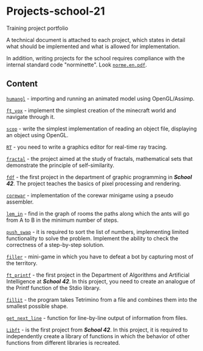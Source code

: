 # Projects-school-21
Training project portfolio

A technical document is attached to each project, which states in detail what should be implemented and what is allowed for implementation.

In addition, writing projects for the school requires compliance with the internal standard code "norminette". Look [`norme.en.pdf`](/norme.en.pdf).

## Content

[`humangl`](/humangl) - importing and running an animated model using OpenGL/Assimp.

[`ft_vox`](/ft_vox) - implement the simplest creation of the minecraft world and navigate through it.

[`scop`](/scop) - write the simplest implementation of reading an object file, displaying an object using OpenGL.

[`RT`](/RT) - you need to write a graphics editor for real-time ray tracing.

[`fractal`](/fractal) - the project aimed at the study of fractals, mathematical sets that demonstrate the principle of self-similarity.

[`fdf`](/fdf) - the first project in the department of graphic programming in **_School 42_**. The project teaches the basics of pixel processing and rendering.

[`corewar`](/corewar) - implementation of the corewar minigame using a pseudo assembler.

[`lem_in`](/lem_in) - find in the graph of rooms the paths along which the ants will go from A to B in the minimum number of steps.

[`push_swap`](/push_swap) - it is required to sort the list of numbers, implementing limited functionality to solve the problem. Implement the ability to check the correctness of a step-by-step solution.

[`filler`](/filler) - mini-game in which you have to defeat a bot by capturing most of the territory.

[`ft_printf`](/ft_printf) - the first project in the Department of Algorithms and Artificial Intelligence at **_School 42_**. In this project, you need to create an analogue of the Printf function of the Stdio library. 

[`fillit`](/fillit) - the program takes Tetrimino from a file and combines them into the smallest possible shape.

[`get_next_line`](/get_next_line) - function for line-by-line output of information from files.

[`Libft`](/libft) - is the first project from **_School 42_**. In this project, it is required to independently create a library of functions in which the behavior of other functions from different libraries is recreated.
